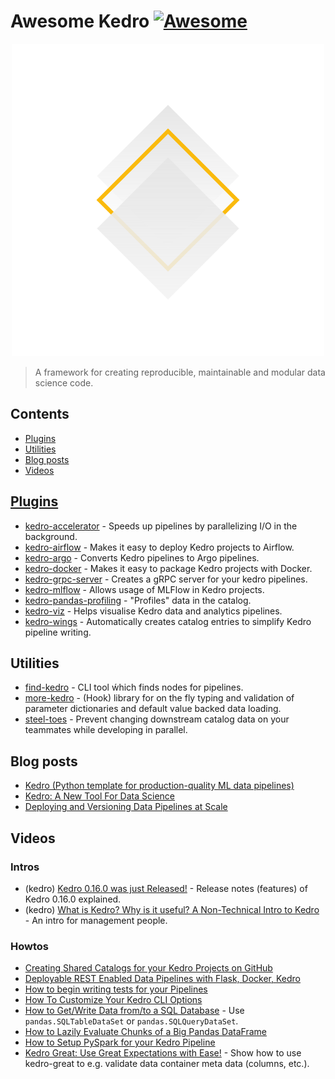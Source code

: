 # Awesome Kedro [![Awesome](https://awesome.re/badge.svg)](https://github.com/sindresorhus/awesome#readme) 

<div align="center"><img width="500" src="kedro_icon_no-type_whitebg.svg" alt="kedro logo"></div>

> A framework for creating reproducible, maintainable and modular data science code.

## Contents

- [Plugins](#plugins)
- [Utilities](#utilities)
- [Blog posts](#blog-posts)
- [Videos](#videos)

## [Plugins](https://kedro.readthedocs.io/en/stable/07_extend_kedro/05_plugins.html)

- [kedro-accelerator](https://github.com/deepyaman/kedro-accelerator/) - Speeds up pipelines by parallelizing I/O in the background.
- [kedro-airflow](https://pypi.org/project/kedro-airflow/) - Makes it easy to deploy Kedro projects to Airflow.
- [kedro-argo](https://pypi.org/project/kedro-argo/) - Converts Kedro pipelines to Argo pipelines.
- [kedro-docker](https://pypi.org/project/kedro-docker/) - Makes it easy to package Kedro projects with Docker.
- [kedro-grpc-server](https://pypi.org/project/kedro-grpc-server/) - Creates a gRPC server for your kedro pipelines.
- [kedro-mlflow](https://pypi.org/project/kedro-mlflow/) - Allows usage of MLFlow in Kedro projects.
- [kedro-pandas-profiling](https://pypi.org/project/kedro-pandas-profiling/) - "Profiles" data in the catalog.
- [kedro-viz](https://pypi.org/project/kedro-viz/) - Helps visualise Kedro data and analytics pipelines.
- [kedro-wings](https://pypi.org/project/kedro-wings/) - Automatically creates catalog entries to simplify Kedro pipeline writing.

## Utilities

- [find-kedro](https://pypi.org/project/find-kedro/) - CLI tool ẃhich finds nodes for pipelines.
- [more-kedro](https://pypi.org/project/more-kedro/) - (Hook) library for on the fly typing and validation of parameter dictionaries and default value backed data loading.
- [steel-toes](https://pypi.org/project/steel-toes/) - Prevent changing downstream catalog data on your teammates while developing in parallel.

## Blog posts

- [Kedro (Python template for production-quality ML data pipelines)](https://wilsonmar.github.io/kedro/)
- [Kedro: A New Tool For Data Science](https://towardsdatascience.com/kedro-prepare-to-pimp-your-pipeline-f8f68c263466)
- [Deploying and Versioning Data Pipelines at Scale](https://medium.com/quantumblack/deploying-and-versioning-data-pipelines-at-scale-942b1d81b5f5)

## Videos

### Intros

- (kedro) [Kedro 0.16.0 was just Released!](https://www.youtube.com/watch?v=HxU6SL14jc4) - Release notes (features) of Kedro 0.16.0 explained.
- (kedro) [What is Kedro? Why is it useful? A Non-Technical Intro to Kedro](https://www.youtube.com/watch?v=dAtZiyQeN8Y) - An intro for management people.

### Howtos

- [Creating Shared Catalogs for your Kedro Projects on GitHub](https://www.youtube.com/watch?v=GwSj64Uqnhk)
- [Deployable REST Enabled Data Pipelines with Flask, Docker, Kedro](https://www.youtube.com/watch?v=z7MIq-B4hPA)
- [How to begin writing tests for your Pipelines](https://www.youtube.com/watch?v=3pF0lZfmvOM)
- [How To Customize Your Kedro CLI Options](https://www.youtube.com/watch?v=euuXz6RLKVE)
- [How to Get/Write Data from/to a SQL Database](https://www.youtube.com/watch?v=24_Acr0oLaQ) - Use `pandas.SQLTableDataSet` or `pandas.SQLQueryDataSet`.
- [How to Lazily Evaluate Chunks of a Big Pandas DataFrame](https://www.youtube.com/watch?v=cbZ4cxCtLZc)
- [How to Setup PySpark for your Kedro Pipeline](https://www.youtube.com/watch?v=vYBMpPZep6E)
- [Kedro Great: Use Great Expectations with Ease!](https://www.youtube.com/watch?v=VY_AO0__oIE) - Show how to use kedro-great to e.g. validate data container meta data (columns, etc.).
